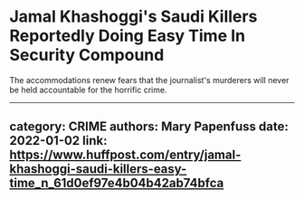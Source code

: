 # Jamal Khashoggi's Saudi Killers Reportedly Doing Easy Time In Security Compound

The accommodations renew fears that the journalist's murderers will never be held accountable for the horrific crime.

---
category: CRIME
authors: Mary Papenfuss
date: 2022-01-02
link: https://www.huffpost.com/entry/jamal-khashoggi-saudi-killers-easy-time_n_61d0ef97e4b04b42ab74bfca
---
